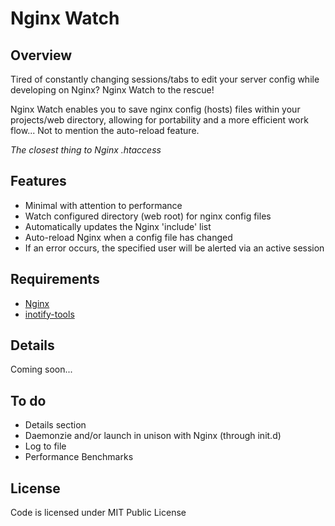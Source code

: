 # Nginx Watch

## Overview

Tired of constantly changing sessions/tabs to edit your server config while developing on Nginx?
Nginx Watch to the rescue!

Nginx Watch enables you to save nginx config (hosts) files within your projects/web directory,
allowing for portability and a more efficient work flow... Not to mention the auto-reload feature.

*The closest thing to Nginx .htaccess*

## Features

* Minimal with attention to performance
* Watch configured directory (web root) for nginx config files
* Automatically updates the Nginx 'include' list
* Auto-reload Nginx when a config file has changed
* If an error occurs, the specified user will be alerted via an active session

## Requirements

* [Nginx](http://wiki.nginx.org/Main)
* [inotify-tools](https://github.com/rvoicilas/inotify-tools/wiki)

## Details

Coming soon...

## To do

* Details section
* Daemonzie and/or launch in unison with Nginx (through init.d)
* Log to file
* Performance Benchmarks

## License

Code is licensed under MIT Public License